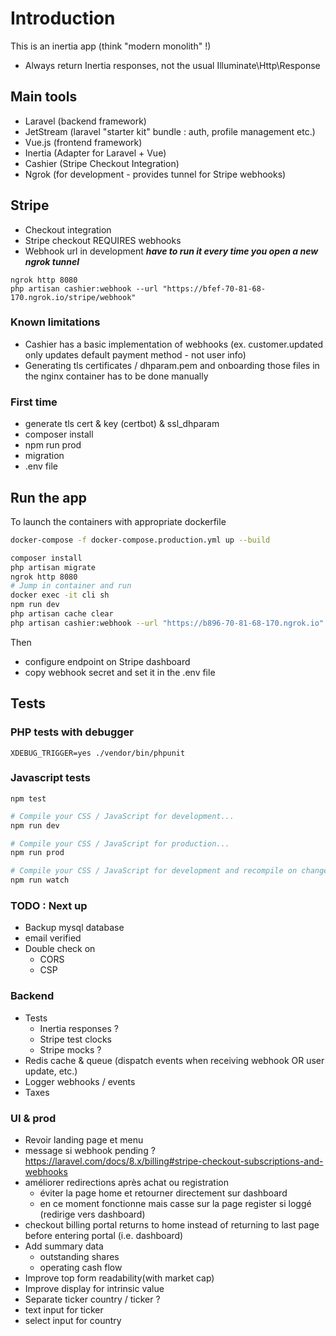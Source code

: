 # Introduction
This is an inertia app (think "modern monolith" !)
*  Always return Inertia responses, not the usual Illuminate\Http\Response

## Main tools
 * Laravel (backend framework)
 * JetStream (laravel "starter kit" bundle : auth, profile management etc.)
 * Vue.js (frontend framework)
 * Inertia (Adapter for Laravel + Vue)
 * Cashier (Stripe Checkout Integration)
 * Ngrok (for development - provides tunnel for Stripe webhooks)

## Stripe
* Checkout integration
* Stripe checkout REQUIRES webhooks
* Webhook url in development ***have to run it every time you open a new ngrok tunnel***
```shell
ngrok http 8080
php artisan cashier:webhook --url "https://bfef-70-81-68-170.ngrok.io/stripe/webhook"
``` 

### Known limitations
* Cashier has a basic implementation of webhooks (ex. customer.updated only updates default payment method - not user info)
* Generating tls certificates / dhparam.pem and onboarding those files in the nginx container has to be done manually 

### First time
* generate tls cert & key (certbot) & ssl_dhparam
* composer install
* npm run prod
* migration
* .env file

## Run the app
To launch the containers with appropriate dockerfile
```sh
docker-compose -f docker-compose.production.yml up --build
```

```sh
composer install
php artisan migrate
ngrok http 8080
# Jump in container and run
docker exec -it cli sh
npm run dev
php artisan cache clear
php artisan cashier:webhook --url "https://b896-70-81-68-170.ngrok.io"
```
Then 
* configure endpoint on Stripe dashboard
* copy webhook secret and set it in the .env file

## Tests

### PHP tests with debugger
```shell
XDEBUG_TRIGGER=yes ./vendor/bin/phpunit
```

### Javascript tests
```shell
npm test
```

```sh
# Compile your CSS / JavaScript for development...
npm run dev

# Compile your CSS / JavaScript for production...
npm run prod

# Compile your CSS / JavaScript for development and recompile on change...
npm run watch
```

### TODO : Next up
* Backup mysql database
* email verified
* Double check on
  * CORS
  * CSP

### Backend
* Tests
  * Inertia responses ?
  * Stripe test clocks
  * Stripe mocks ?
* Redis cache & queue (dispatch events when receiving webhook OR user update, etc.)
* Logger webhooks / events
* Taxes

### UI & prod
* Revoir landing page et menu
* message si webhook pending ? https://laravel.com/docs/8.x/billing#stripe-checkout-subscriptions-and-webhooks
* améliorer redirections après achat ou registration
    * éviter la page home et retourner directement sur dashboard
    * en ce moment fonctionne mais casse sur la page register si loggé (redirige vers dashboard)
* checkout billing portal returns to home instead of returning to last page before entering portal (i.e. dashboard)
* Add summary data
    * outstanding shares
    * operating cash flow
* Improve top form readability(with market cap)
* Improve display for intrinsic value
* Separate ticker country / ticker ?
* text input for ticker
* select input for country
